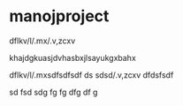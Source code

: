 # manojproject


dflkv/l/.mx/.v,zcxv

khajdgkuasjdvhasbxjlsayukgxbahx

dflkv/l/.mxsdfsdfsdf ds sdsd/.v,zcxv
dfdsfsdf


sd
fsd
sdg
fg
fg
dfg
df
g

